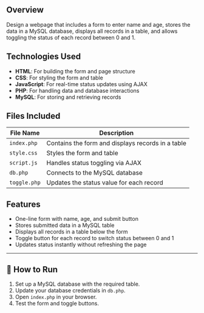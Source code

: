  

##  Overview
Design a webpage that includes a form to enter name and age, stores the data in a MySQL database, displays all records in a table, and allows toggling the status of each record between 0 and 1.

##  Technologies Used
- **HTML**: For building the form and page structure  
- **CSS**: For styling the form and table  
- **JavaScript**: For real-time status updates using AJAX  
- **PHP**: For handling data and database interactions  
- **MySQL**: For storing and retrieving records

##  Files Included
| File Name     | Description                                      |
|---------------|--------------------------------------------------|
| `index.php`   | Contains the form and displays records in a table  
| `style.css`   | Styles the form and table  
| `script.js`   | Handles status toggling via AJAX  
| `db.php`      | Connects to the MySQL database  
| `toggle.php`  | Updates the status value for each record

##  Features
- One-line form with name, age, and submit button  
- Stores submitted data in a MySQL table  
- Displays all records in a table below the form  
- Toggle button for each record to switch status between 0 and 1  
- Updates status instantly without refreshing the page


---

## 🚀 How to Run
1. Set up a MySQL database with the required table.  
2. Update your database credentials in `db.php`.  
3. Open `index.php` in your browser.  
4. Test the form and toggle buttons.


